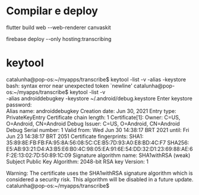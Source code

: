 # Compilar e deploy
flutter build web --web-renderer canvaskit

firebase deploy --only hosting:transcribing



# keytool
catalunha@pop-os:~/myapps/transcribe$ keytool -list -v -alias <your-key-name> -keystore <path-to-production-keystore>
bash: syntax error near unexpected token `newline'
catalunha@pop-os:~/myapps/transcribe$ keytool -list -v \
-alias androiddebugkey -keystore ~/.android/debug.keystore
Enter keystore password:  
Alias name: androiddebugkey
Creation date: Jun 30, 2021
Entry type: PrivateKeyEntry
Certificate chain length: 1
Certificate[1]:
Owner: C=US, O=Android, CN=Android Debug
Issuer: C=US, O=Android, CN=Android Debug
Serial number: 1
Valid from: Wed Jun 30 14:38:17 BRT 2021 until: Fri Jun 23 14:38:17 BRT 2051
Certificate fingerprints:
         SHA1: 35:89:8E:FB:FB:FA:95:8A:56:08:5C:CE:B5:7D:93:A0:E8:BD:4C:F7
         SHA256: E5:AB:93:21:D4:A3:B5:E6:B0:4C:98:05:EA:91:6E:54:DD:32:D1:23:69:88:AE:6F:2E:13:02:7D:50:89:1C:09
Signature algorithm name: SHA1withRSA (weak)
Subject Public Key Algorithm: 2048-bit RSA key
Version: 1

Warning:
The certificate uses the SHA1withRSA signature algorithm which is considered a security risk. This algorithm will be disabled in a future update.
catalunha@pop-os:~/myapps/transcribe$ 

